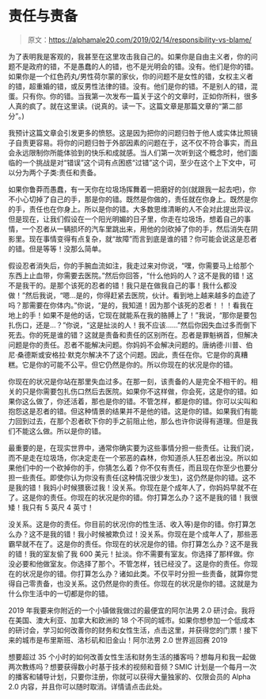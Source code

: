 # 责任与责备

> 原文：<https://alphamale20.com/2019/02/14/responsibility-vs-blame/>

为了表明我是客观的，我甚至在这里攻击我自己的。如果你是自由主义者，你的问题不是政府的错，不是愚蠢的人的错，也不是光明会的错。没有。他们是你的错。如果你是一个红色药丸/男性荷尔蒙的家伙，你的问题不是女性的错，女权主义者的错，超重婚的错，或反男性法律的错。没有。他们是你的错。不是别人的错，混蛋。只有你。你的错。当我第一次发布一篇关于这个的文章时，正如你所料，很多人真的疯了。就在这里读。(说真的。读一下。这篇文章是那篇文章的“第二部分”。)

我预计这篇文章会引发更多的愤怒。这是因为把你的问题归咎于他人或实体比照镜子自责更容易。将你的问题归咎于外部因素的问题在于，这不仅不符合事实，而且会永远限制你所能体验到的快乐和成就感。当人们第一次听到这个概念时，他们面临的一个挑战是对“错误”这个词有点困惑“过错”这个词，至少在这个上下文中，可以分为两个子类:责任和责备。

如果你鲁莽而愚蠢，有一天你在垃圾场挥舞着一把磨好的剑(就跟我一起去吧)，你不小心切掉了自己的手，那是你的错。既然是你做的，责任就在你身上。既然是你的手，责任也在你身上。所以是你的错。大多数思维清晰的人不会对此提出异议。但是现在，让我们假设在一个阳光明媚的日子里，你走在垃圾场，想着自己的事情，一个忍者从一辆损坏的汽车里跳出来，用他的剑砍掉了你的手，然后消失在阴影里。现在事情变得有点复杂，就“故障”而言到底是谁的错？你可能会说这是忍者的错。但是等等！没那么简单。

假设忍者消失后，你的手腕血流如注，我走过来对你说，“嘿，你需要马上给那个东西上止血带，你需要去医院。”然后你回答，“什么他妈的人？这不是我的错！这不是我干的。是那个该死的忍者的错！我只是在做我自己的事！我什么都没做！”然后我说，“嗯…是的，你得赶紧去医院，伙计。看到地上越来越多的血迹了吗？那需要在你体内。”你说，“是的，我知道！因为那个该死的忍者！！！看我在地上的手！如果不是他的话，它现在就能系在我的胳膊上了！”我说，“那你是要包扎伤口，还是…？”你说，“这是扯淡的人！我不应该……”然后你因失血过多而倒下死去。你的死是谁的错？这就是责备和责任的区别所在。忍者是罪魁祸首，但解决问题是你的责任。忍者不能解决问题。你妈妈不会解决问题的。唐纳德·川普、伯尼·桑德斯或安格拉·默克尔解决不了这个问题。因此，责任在你。它是你的真糟糕。它是你的可能不公平。但它仍然是你的。所以你现在的状况是你的错。

你现在的状况是你站在那里失血过多。在那一刻，该责备的人是完全不相干的。相关的只是你需要包扎伤口然后去医院。如果你不这样做，你会死，这是你的错。如果你这么做了，你还活着，那也是你的错。不管怎样，都是你的错。你可以尖叫和抱怨这是忍者的错。但这种情景的结果并不是他的错。这是你的错。如果我们有能力回到过去，在那个忍者砍下你的手之前阻止他，那么也许你说得有道理。但是我们不能这么做。所以是你的错。

最重要的是，在现实世界中，通常你确实要为这些事情分担一些责任。让我们说，而不是走在垃圾场，你决定走在一个邪恶的森林，你知道杀人狂忍者出没。所以如果他们中的一个砍掉你的手，你猜怎么着？你不仅有责任，而且现在你至少也要分担一些责任。即使你认为你没有责任(这种情况很少发生)，这仍然是你的错。这不是我的错！我妈小时候猥亵过我！没关系。你现在是个成年人了，你妈妈早就不在了。这是你的责任。你现在的状况是你的错。你打算怎么办？这不是我的错！我很矮！我只有 5 英尺 4 英寸！

没关系。这是你的责任。你目前的状况(你的性生活、收入等)是你的错。你打算怎么办？这不是我的错！我小时候被欺负过！没关系。你现在是个成年人了，那些恶霸早就不在了。这是你的责任。你现在的状况是你的错。你打算怎么办？这不是我的错！我的室友偷了我 600 美元！扯淡。你不需要有室友。你选择了那样做。你没必要和他做室友。你选择了那个。不管怎样，钱已经没了。这是你的责任。你现在的状况是你的错。你打算怎么办？诸如此类。不仅平时分担一些责备，就算你觉得自己零责备，也没关系。这仍然是你的责任。你现在的状况是你的错。这就是为什么你生活中的一切都是你的错。

2019 年我要来你附近的一个小镇做我做过的最便宜的阿尔法男 2.0 研讨会。我将在美国、澳大利亚、加拿大和欧洲的 18 个不同的城市。如果你想参加一个低成本的研讨会，学习如何改善你的财务和女性生活，点击这里，并获得您的门票！接下来的城市是布里斯班、洛杉矶和旧金山！阿尔法男 2.0 世界巡回赛 2019

想要超过 35 个小时的如何改善女性生活和财务生活的播客吗？想每月和我一起做两次教练吗？想要获得数小时基于技术的视频和音频？SMIC 计划是一个每月一次的播客和辅导计划，只要你注册，你就可以获得大量独家的、仅限会员的 Alpha 2.0 内容，并且你可以随时取消。详情请点击此处。